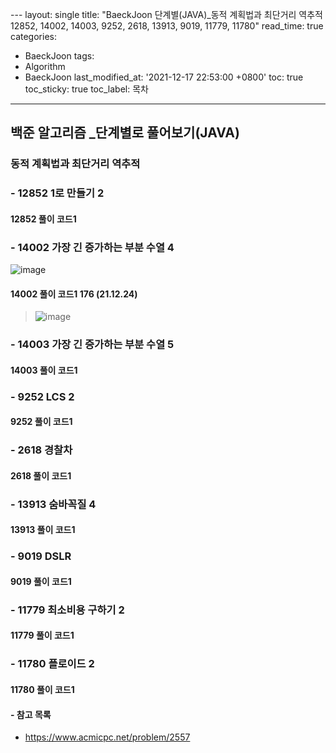 ﻿---
layout: single
title: "BaeckJoon 단계별(JAVA)_동적 계획법과 최단거리 역추적 12852, 14002, 14003, 9252, 2618, 13913, 9019, 11779, 11780"
read_time: true
categories:  
 - BaeckJoon 
tags: 
 - Algorithm
 - BaeckJoon 
last_modified_at: '2021-12-17 22:53:00 +0800'
toc: true
toc_sticky: true
toc_label: 목차
---
## 백준 알고리즘 _단계별로 풀어보기(JAVA)
### 동적 계획법과 최단거리 역추적
### - 12852 1로 만들기 2

#### 12852 풀이 코드1
>

### - 14002 가장 긴 증가하는 부분 수열 4
![image](https://user-images.githubusercontent.com/66898243/147360609-96aefe22-9697-4327-a038-68aa70b2f7ab.png)

#### 14002 풀이 코드1 176 (21.12.24)
>  ![image](https://user-images.githubusercontent.com/66898243/147360705-6255e22c-79bb-497c-8d80-ffab73b87ee5.png)

 
### - 14003 가장 긴 증가하는 부분 수열 5

#### 14003 풀이 코드1
>

### - 9252 	LCS 2

#### 9252 풀이 코드1
>
 
### - 2618 경찰차

#### 2618 풀이 코드1
>
 
### - 13913 숨바꼭질 4

#### 13913 풀이 코드1
>
 
### - 9019 	DSLR

#### 9019 풀이 코드1
>
 
### - 11779 최소비용 구하기 2

#### 11779 풀이 코드1
>
 
### - 11780 플로이드 2

#### 11780 풀이 코드1
>
 

#### - 참고 목록
- https://www.acmicpc.net/problem/2557
